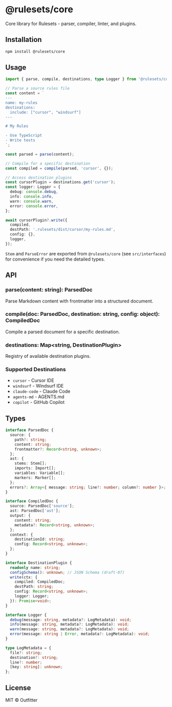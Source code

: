 # @rulesets/core

Core library for Rulesets - parser, compiler, linter, and plugins.

## Installation

```bash
npm install @rulesets/core
```

## Usage

```typescript
import { parse, compile, destinations, type Logger } from '@rulesets/core';

// Parse a source rules file
const content = `
---
name: my-rules
destinations:
  include: ["cursor", "windsurf"]
---

# My Rules

- Use TypeScript
- Write tests
`;

const parsed = parse(content);

// Compile for a specific destination
const compiled = compile(parsed, 'cursor', {});

// Access destination plugins
const cursorPlugin = destinations.get('cursor');
const logger: Logger = {
  debug: console.debug,
  info: console.info,
  warn: console.warn,
  error: console.error,
};

await cursorPlugin?.write({
  compiled,
  destPath: '.rulesets/dist/cursor/my-rules.md',
  config: {},
  logger,
});
```

`Stem` and `ParseError` are exported from `@rulesets/core` (see `src/interfaces`) for convenience if you need the detailed types.

## API

### parse(content: string): ParsedDoc

Parse Markdown content with frontmatter into a structured document.

### compile(doc: ParsedDoc, destination: string, config: object): CompiledDoc

Compile a parsed document for a specific destination.

### destinations: Map<string, DestinationPlugin>

Registry of available destination plugins.

### Supported Destinations

- `cursor` - Cursor IDE
- `windsurf` - Windsurf IDE
- `claude-code` - Claude Code
- `agents-md` - AGENTS.md
- `copilot` - GitHub Copilot

## Types

```typescript
interface ParsedDoc {
  source: {
    path?: string;
    content: string;
    frontmatter?: Record<string, unknown>;
  };
  ast: {
    stems: Stem[];
    imports: Import[];
    variables: Variable[];
    markers: Marker[];
  };
  errors?: Array<{ message: string; line?: number; column?: number }>;
}

interface CompiledDoc {
  source: ParsedDoc['source'];
  ast: ParsedDoc['ast'];
  output: {
    content: string;
    metadata?: Record<string, unknown>;
  };
  context: {
    destinationId: string;
    config: Record<string, unknown>;
  };
}

interface DestinationPlugin {
  readonly name: string;
  configSchema(): unknown; // JSON Schema (draft-07)
  write(ctx: {
    compiled: CompiledDoc;
    destPath: string;
    config: Record<string, unknown>;
    logger: Logger;
  }): Promise<void>;
}

interface Logger {
  debug(message: string, metadata?: LogMetadata): void;
  info(message: string, metadata?: LogMetadata): void;
  warn(message: string, metadata?: LogMetadata): void;
  error(message: string | Error, metadata?: LogMetadata): void;
}

type LogMetadata = {
  file?: string;
  destination?: string;
  line?: number;
  [key: string]: unknown;
};
```

## License

MIT © Outfitter

